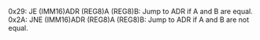 0x29: JE (IMM16)ADR (REG8)A (REG8)B: Jump to ADR if A and B are equal.
0x2A: JNE (IMM16)ADR (REG8)A (REG8)B: Jump to ADR if A and B are not equal.